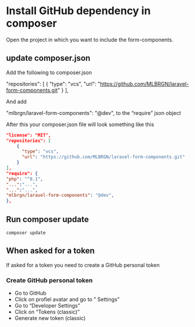 # Install GitHub dependency in composer

Open the project in which you want to include the form-components.  

## update composer.json

Add the following to composer.json

"repositories": [
{
"type": "vcs",
"url": "https://github.com/MLBRGN/laravel-form-components.git"
}
],

And add

"mlbrgn/laravel-form-components": "@dev", to the “require”  json object

After this your composer.json file will look something like this

```json
"license": "MIT",
"repositories": [
    {
      "type": "vcs",
      "url": "https://github.com/MLBRGN/laravel-form-components.git"
    }
],
"require": {
"php": "^8.1",
"...":"...",
"...":"...",
"mlbrgn/laravel-form-components": "@dev",
},
```

## Run composer update 

``` shell
composer update
```

## When asked for a token

If asked for a token you need to create a GitHub personal token

### Create GitHub personal token
* Go to GitHub
* Click on profiel avatar and go to ” Settings”
* Go to “Developer Settings”
* Click on “Tokens (classic)”
* Generate new token (classic)
